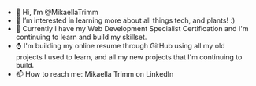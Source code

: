 - 👋 Hi, I’m @MikaellaTrimm
- 👀 I’m interested in learning more about all things tech, and plants! :)
- 🌱 Currently I have my Web Development Specialist Certification and I'm continuing to learn and build my skillset.
- ⌚ I'm building my online resume through GitHub using all my old projects I used to learn, and all my new projects that I'm continuing to build.
- 📫 How to reach me: Mikaella Trimm on LinkedIn

<!---
MikaellaTrimm/MikaellaTrimm is a ✨ special ✨ repository because its `README.md` (this file) appears on your GitHub profile.
You can click the Preview link to take a look at your changes.
--->
